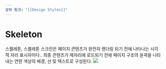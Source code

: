 ```yaml
---
상위 링크: "[[Design Styles]]"
---
```

# Skeleton

스켈레톤, 스켈레톤 스크린은 페이지 콘텐츠가 완전히 렌더링 되기 전에 나타나는 시각적 자리 표시자이다.. 최종 콘텐츠가 제자리에 로드되기 전에 페이지 구조의 윤곽을 나타내는 연한 색상의 배경, 선 및 텍스트로 구성된다.
![](https://i.imgur.com/KWeG5gi.png)

